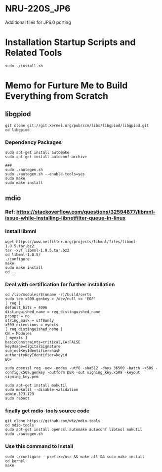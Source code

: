 # NRU-220S_JP6

Additional files for JP6.0 porting

# Installation Startup Scripts and Related Tools
```
sudo ./install.sh
```

# Memo for Furture Me to Build Everything from Scratch

## libgpiod
```
git clone git://git.kernel.org/pub/scm/libs/libgpiod/libgpiod.git
cd libgpiod
```
### Dependency Packages
```
sudo apt-get install automake
sudo apt-get install autoconf-archive

### 
sudo ./autogen.sh
sudo ./autogen.sh --enable-tools=yes
sudo make
sudo make install
```

## mdio

### Ref: https://stackoverflow.com/questions/32594877/libmnl-issue-while-installing-libnetfilter-queue-in-linux

### install libmnl
```
wget https://www.netfilter.org/projects/libmnl/files/libmnl-1.0.5.tar.bz2
tar -xvf libmnl-1.0.5.tar.bz2
cd libmnl-1.0.5/
./configure
make
sudo make install
cd ..
```

### Deal with certification for further installation
```
cd /lib/modules/$(uname -r)/build/certs
sudo tee x509.genkey > /dev/null << 'EOF'
[ req ]
default_bits = 4096
distinguished_name = req_distinguished_name
prompt = no
string_mask = utf8only
x509_extensions = myexts
[ req_distinguished_name ]
CN = Modules
[ myexts ]
basicConstraints=critical,CA:FALSE
keyUsage=digitalSignature
subjectKeyIdentifier=hash
authorityKeyIdentifier=keyid
EOF
```

```
sudo openssl req -new -nodes -utf8 -sha512 -days 36500 -batch -x509 -config x509.genkey -outform DER -out signing_key.x509 -keyout signing_key.pem
 
sudo apt-get install mokutil
sudo mokutil --disable-validation
admin.123.123
sudo reboot 
```

### finally get mdio-tools source code
```
git clone https://github.com/wkz/mdio-tools
cd mdio-tools
sudo apt-get install openssl automake autoconf libtool mokutil
sudo ./autogen.sh
```

###  Use this command to install
```
sudo ./configure --prefix=/usr && make all && sudo make install
cd kernel 
make
```


